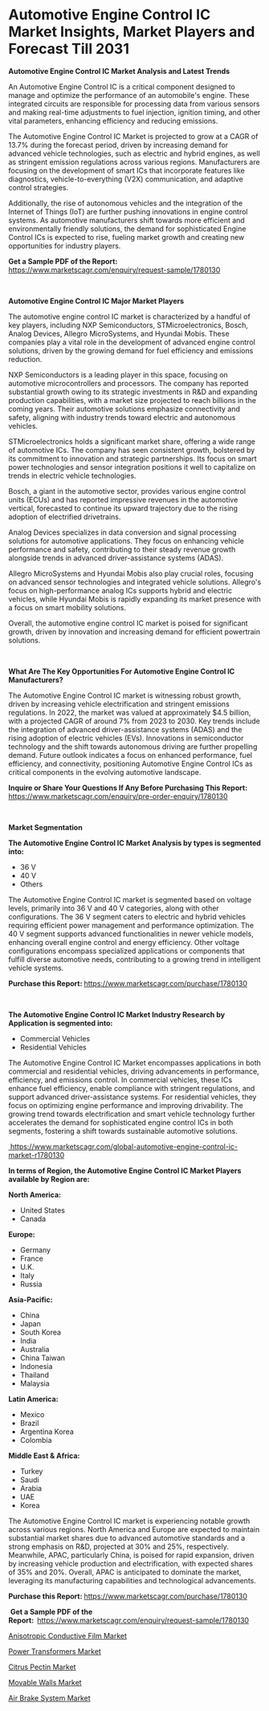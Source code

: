 <p><h1>Automotive Engine Control IC Market Insights, Market Players and Forecast Till 2031</h1></p><p><strong>Automotive Engine Control IC Market Analysis and Latest Trends</strong></p>
<p><p>An Automotive Engine Control IC is a critical component designed to manage and optimize the performance of an automobile's engine. These integrated circuits are responsible for processing data from various sensors and making real-time adjustments to fuel injection, ignition timing, and other vital parameters, enhancing efficiency and reducing emissions. </p><p>The Automotive Engine Control IC Market is projected to grow at a CAGR of 13.7% during the forecast period, driven by increasing demand for advanced vehicle technologies, such as electric and hybrid engines, as well as stringent emission regulations across various regions. Manufacturers are focusing on the development of smart ICs that incorporate features like diagnostics, vehicle-to-everything (V2X) communication, and adaptive control strategies. </p><p>Additionally, the rise of autonomous vehicles and the integration of the Internet of Things (IoT) are further pushing innovations in engine control systems. As automotive manufacturers shift towards more efficient and environmentally friendly solutions, the demand for sophisticated Engine Control ICs is expected to rise, fueling market growth and creating new opportunities for industry players.</p></p>
<p><strong>Get a Sample PDF of the Report:&nbsp;</strong> <a href="https://www.marketscagr.com/enquiry/request-sample/1780130?utm_campaign=1848&utm_medium=2&utm_source=Github&utm_content=ia&utm_term=19122024&utm_id=automotive-engine-control-ic">https://www.marketscagr.com/enquiry/request-sample/1780130</a></p>
<p>&nbsp;</p>
<p><strong>Automotive Engine Control IC Major Market Players</strong></p>
<p><p>The automotive engine control IC market is characterized by a handful of key players, including NXP Semiconductors, STMicroelectronics, Bosch, Analog Devices, Allegro MicroSystems, and Hyundai Mobis. These companies play a vital role in the development of advanced engine control solutions, driven by the growing demand for fuel efficiency and emissions reduction.</p><p>NXP Semiconductors is a leading player in this space, focusing on automotive microcontrollers and processors. The company has reported substantial growth owing to its strategic investments in R&D and expanding production capabilities, with a market size projected to reach billions in the coming years. Their automotive solutions emphasize connectivity and safety, aligning with industry trends toward electric and autonomous vehicles.</p><p>STMicroelectronics holds a significant market share, offering a wide range of automotive ICs. The company has seen consistent growth, bolstered by its commitment to innovation and strategic partnerships. Its focus on smart power technologies and sensor integration positions it well to capitalize on trends in electric vehicle technologies.</p><p>Bosch, a giant in the automotive sector, provides various engine control units (ECUs) and has reported impressive revenues in the automotive vertical, forecasted to continue its upward trajectory due to the rising adoption of electrified drivetrains. </p><p>Analog Devices specializes in data conversion and signal processing solutions for automotive applications. They focus on enhancing vehicle performance and safety, contributing to their steady revenue growth alongside trends in advanced driver-assistance systems (ADAS).</p><p>Allegro MicroSystems and Hyundai Mobis also play crucial roles, focusing on advanced sensor technologies and integrated vehicle solutions. Allegro's focus on high-performance analog ICs supports hybrid and electric vehicles, while Hyundai Mobis is rapidly expanding its market presence with a focus on smart mobility solutions.</p><p>Overall, the automotive engine control IC market is poised for significant growth, driven by innovation and increasing demand for efficient powertrain solutions.</p></p>
<p>&nbsp;</p>
<p><strong>What Are The Key Opportunities For Automotive Engine Control IC Manufacturers?</strong></p>
<p><p>The Automotive Engine Control IC market is witnessing robust growth, driven by increasing vehicle electrification and stringent emissions regulations. In 2022, the market was valued at approximately $4.5 billion, with a projected CAGR of around 7% from 2023 to 2030. Key trends include the integration of advanced driver-assistance systems (ADAS) and the rising adoption of electric vehicles (EVs). Innovations in semiconductor technology and the shift towards autonomous driving are further propelling demand. Future outlook indicates a focus on enhanced performance, fuel efficiency, and connectivity, positioning Automotive Engine Control ICs as critical components in the evolving automotive landscape.</p></p>
<p><strong>Inquire or Share Your Questions If Any Before Purchasing This Report:</strong> <a href="https://www.marketscagr.com/enquiry/pre-order-enquiry/1780130?utm_campaign=1848&utm_medium=2&utm_source=Github&utm_content=ia&utm_term=19122024&utm_id=automotive-engine-control-ic">https://www.marketscagr.com/enquiry/pre-order-enquiry/1780130</a></p>
<p>&nbsp;</p>
<p><strong>Market Segmentation</strong></p>
<p><strong>The Automotive Engine Control IC Market Analysis by types is segmented into:</strong></p>
<p><ul><li>36 V</li><li>40 V</li><li>Others</li></ul></p>
<p><p>The Automotive Engine Control IC market is segmented based on voltage levels, primarily into 36 V and 40 V categories, along with other configurations. The 36 V segment caters to electric and hybrid vehicles requiring efficient power management and performance optimization. The 40 V segment supports advanced functionalities in newer vehicle models, enhancing overall engine control and energy efficiency. Other voltage configurations encompass specialized applications or components that fulfill diverse automotive needs, contributing to a growing trend in intelligent vehicle systems.</p></p>
<p><strong>Purchase this Report:&nbsp;</strong><a href="https://www.marketscagr.com/purchase/1780130?utm_campaign=1848&utm_medium=2&utm_source=Github&utm_content=ia&utm_term=19122024&utm_id=automotive-engine-control-ic">https://www.marketscagr.com/purchase/1780130</a></p>
<p>&nbsp;</p>
<p><strong>The Automotive Engine Control IC Market Industry Research by Application is segmented into:</strong></p>
<p><ul><li>Commercial Vehicles</li><li>Residential Vehicles</li></ul></p>
<p><p>The Automotive Engine Control IC Market encompasses applications in both commercial and residential vehicles, driving advancements in performance, efficiency, and emissions control. In commercial vehicles, these ICs enhance fuel efficiency, enable compliance with stringent regulations, and support advanced driver-assistance systems. For residential vehicles, they focus on optimizing engine performance and improving drivability. The growing trend towards electrification and smart vehicle technology further accelerates the demand for sophisticated engine control ICs in both segments, fostering a shift towards sustainable automotive solutions.</p></p>
<p><a href="https://www.marketscagr.com/global-automotive-engine-control-ic-market-r1780130?utm_campaign=1848&utm_medium=2&utm_source=Github&utm_content=ia&utm_term=19122024&utm_id=automotive-engine-control-ic">&nbsp;https://www.marketscagr.com/global-automotive-engine-control-ic-market-r1780130</a></p>
<p><strong>In terms of Region, the Automotive Engine Control IC Market Players available by Region are:</strong></p>
<p>
    <p> <strong> North America: </strong>
        <ul>
            <li>United States</li>
            <li>Canada</li>
        </ul>
        </p> 
    <p> <strong> Europe: </strong>
        <ul>
            <li>Germany</li>
            <li>France</li>
            <li>U.K.</li>
            <li>Italy</li>
            <li>Russia</li>
        </ul>
        </p> 
    <p> <strong> Asia-Pacific: </strong>
        <ul>
            <li>China</li>
            <li>Japan</li>
            <li>South Korea</li>
            <li>India</li>
            <li>Australia</li>
            <li>China Taiwan</li>
            <li>Indonesia</li>
            <li>Thailand</li>
            <li>Malaysia</li>
        </ul>
        </p> 
    <p> <strong> Latin America: </strong>
        <ul>
            <li>Mexico</li>
            <li>Brazil</li>
            <li>Argentina Korea</li>
            <li>Colombia</li>
        </ul>
        </p> 
    <p> <strong> Middle East & Africa: </strong>
        <ul>
            <li>Turkey</li>
            <li>Saudi</li>
            <li>Arabia</li>
            <li>UAE</li>
            <li>Korea</li>
        </ul>
    </p>
    </p>
<p><p>The Automotive Engine Control IC market is experiencing notable growth across various regions. North America and Europe are expected to maintain substantial market shares due to advanced automotive standards and a strong emphasis on R&D, projected at 30% and 25%, respectively. Meanwhile, APAC, particularly China, is poised for rapid expansion, driven by increasing vehicle production and electrification, with expected shares of 35% and 20%. Overall, APAC is anticipated to dominate the market, leveraging its manufacturing capabilities and technological advancements.</p></p>
<p><strong>Purchase this Report: </strong><a href="https://www.marketscagr.com/purchase/1780130?utm_campaign=1848&utm_medium=2&utm_source=Github&utm_content=ia&utm_term=19122024&utm_id=automotive-engine-control-ic">https://www.marketscagr.com/purchase/1780130</a></p>
<p>&nbsp;<strong>Get a Sample PDF of the Report:&nbsp;&nbsp;</strong><a href="https://www.marketscagr.com/enquiry/request-sample/1780130?utm_campaign=1848&utm_medium=2&utm_source=Github&utm_content=ia&utm_term=19122024&utm_id=automotive-engine-control-ic">https://www.marketscagr.com/enquiry/request-sample/1780130</a></p>
<p><strong></strong></p>
<p><p><a href="https://www.linkedin.com/pulse/growth-potential-anisotropic-conductive-film-market-trend-analysis-swapc?utm_campaign=1848&utm_medium=2&utm_source=Github&utm_content=ia&utm_term=19122024&utm_id=automotive-engine-control-ic">Anisotropic Conductive Film Market</a></p><p><a href="https://www.linkedin.com/pulse/power-transformers-market-size-revenue-growth-projected-145-hgo5f?utm_campaign=1848&utm_medium=2&utm_source=Github&utm_content=ia&utm_term=19122024&utm_id=automotive-engine-control-ic">Power Transformers Market</a></p><p><a href="https://www.linkedin.com/pulse/citrus-pectin-market-future-analysis-its-size-technology-bzzbc?utm_campaign=1848&utm_medium=2&utm_source=Github&utm_content=ia&utm_term=19122024&utm_id=automotive-engine-control-ic">Citrus Pectin Market</a></p><p><a href="https://www.linkedin.com/pulse/global-movable-walls-nexus-sector-confluences-regional-catalysts-ox7te?utm_campaign=1848&utm_medium=2&utm_source=Github&utm_content=ia&utm_term=19122024&utm_id=automotive-engine-control-ic">Movable Walls Market</a></p><p><a href="https://www.linkedin.com/pulse/market-analysis-indicates-air-brake-system-size-growing-cagr-gzoce?utm_campaign=1848&utm_medium=2&utm_source=Github&utm_content=ia&utm_term=19122024&utm_id=automotive-engine-control-ic">Air Brake System Market</a></p></p>